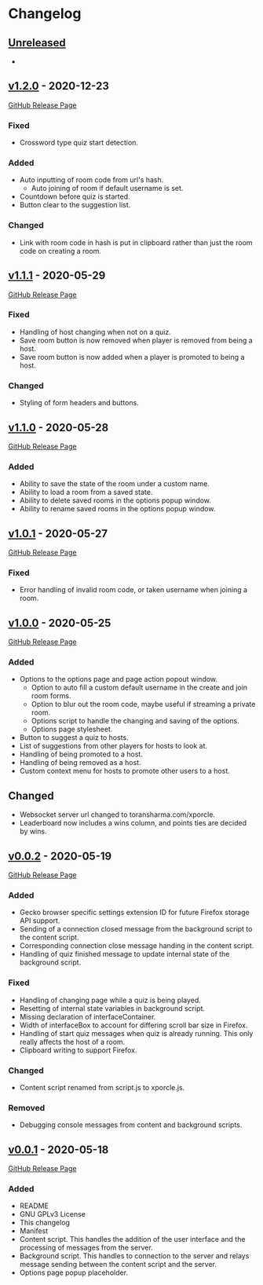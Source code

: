 Changelog
=========

[Unreleased]
------------
-

[v1.2.0] - 2020-12-23
---------------------
[GitHub Release Page](https://github.com/ToranSharma/Xporcle-Extension/releases/tag/v1.2.0)
### Fixed
- Crossword type quiz start detection.

### Added
- Auto inputting of room code from url's hash.
  - Auto joining of room if default username is set.
- Countdown before quiz is started.
- Button clear to the suggestion list.

### Changed
- Link with room code in hash is put in clipboard rather than just the room
code on creating a room.

[v1.1.1] - 2020-05-29
---------------------
[GitHub Release Page](https://github.com/ToranSharma/Xporcle-Extension/releases/tag/v1.1.1)
### Fixed
- Handling of host changing when not on a quiz.
- Save room button is now removed when player is removed from being a host.
- Save room button is now added when a player is promoted to being a host.

### Changed
- Styling of form headers and buttons.

[v1.1.0] - 2020-05-28
---------------------
[GitHub Release Page](https://github.com/ToranSharma/Xporcle-Extension/releases/tag/v1.1.0)
### Added
- Ability to save the state of the room under a custom name.
- Ability to load a room from a saved state.
- Ability to delete saved rooms in the options popup window.
- Ability to rename saved rooms in the options popup window.

[v1.0.1] - 2020-05-27
---------------------
[GitHub Release Page](https://github.com/ToranSharma/Xporcle-Extension/releases/tag/v1.0.1)
### Fixed
- Error handling of invalid room code, or taken username when joining a room.

[v1.0.0] - 2020-05-25
---------------------
[GitHub Release Page](https://github.com/ToranSharma/Xporcle-Extension/releases/tag/v1.0.0)
### Added
- Options to the options page and page action popout window.
  - Option to auto fill a custom default username in the create and join room
  forms.
  - Option to blur out the room code, maybe useful if streaming a private room.
  - Options script to handle the changing and saving of the options.
  - Options page stylesheet.
- Button to suggest a quiz to hosts.
- List of suggestions from other players for hosts to look at.
- Handling of being promoted to a host.
- Handling of being removed as a host.
- Custom context menu for hosts to promote other users to a host.

## Changed
- Websocket server url changed to toransharma.com/xporcle.
- Leaderboard now includes a wins column, and points ties are decided by wins.

[v0.0.2] - 2020-05-19
---------------------
[GitHub Release Page](https://github.com/ToranSharma/Xporcle-Extension/releases/tag/v0.0.2)
### Added
- Gecko browser specific settings extension ID for future Firefox storage API
  support.
- Sending of a connection closed message from the background script to the
  content script.
- Corresponding connection close message handing in the content script.
- Handling of quiz finished message to update internal state of the background
  script.

### Fixed
- Handling of changing page while a quiz is being played.
- Resetting of internal state variables in background script.
- Missing declaration of interfaceContainer.
- Width of interfaceBox to account for differing scroll bar size in Firefox.
- Handling of start quiz messages when quiz is already running. This only really
  affects the host of a room.
- Clipboard writing to support Firefox.

### Changed
- Content script renamed from script.js to xporcle.js.

### Removed
- Debugging console messages from content and background scripts.

[v0.0.1] - 2020-05-18
---------------------
[GitHub Release Page](https://github.com/ToranSharma/Xporcle-Extension/releases/tag/v0.0.1)
### Added
- README
- GNU GPLv3 License
- This changelog
- Manifest
- Content script. This handles the addition of the user interface and the
  processing of messages from the server.
- Background script. This handles to connection to the server and relays
  message sending between the content script and the server.
- Options page popup placeholder.

[Unreleased]: https://github.com/ToranSharma/Xporcle-Extension/compare/master...develop
[v1.2.0]: https://github.com/ToranSharma/Xporcle-Extension/compare/v1.1.1...v1.2.0
[v1.1.1]: https://github.com/ToranSharma/Xporcle-Extension/compare/v1.1.0...v1.1.1
[v1.1.0]: https://github.com/ToranSharma/Xporcle-Extension/compare/v1.0.1...v1.1.0
[v1.0.1]: https://github.com/ToranSharma/Xporcle-Extension/compare/v1.0.0...v1.0.1
[v1.0.0]: https://github.com/ToranSharma/Xporcle-Extension/compare/v0.0.2...v1.0.0
[v0.0.2]: https://github.com/ToranSharma/Xporcle-Extension/compare/v0.0.1...v0.0.2
[v0.0.1]: https://github.com/ToranSharma/Xporcle-Extension/releases/tag/v0.0.1
